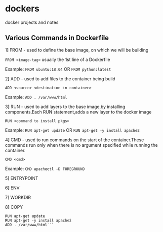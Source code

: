 # dockers
docker projects and notes


## Various Commands in Dockerfile

1] FROM - used to define the base image, on which we will be building

  `FROM <image-tag>` usually the 1st line of a Dockerfile
  
  Example:
    `FROM ubuntu:18.04` OR `FROM python:latest`
    
2] ADD - used to add files to the container being build
   
   `ADD <source> <destination in container>`
   
   Example:
      `ADD . /var/www/html`

3] RUN - used to add layers to the base image,by installing components.Each RUN statement,adds a new layer to the docker image
  
  `RUN <command to install pkgs>`
  
 Example:
    `RUN apt-get update` OR `RUN apt-get -y install apache2`

4] CMD - used to run commands on the start of the container.These commands run only when there is no argument specified while running the container.
  
  `CMD <cmd>`
  
  Example:
  `CMD apachectl -D FOREGROUND`

5] ENTRYPOINT

6] ENV

7] WORKDIR

8] COPY

```FROM ubuntu
RUN apt-get update
RUN apt-get -y install apache2
ADD . /var/www/html```
